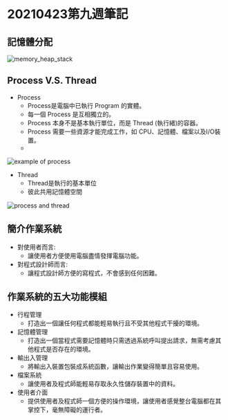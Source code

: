 # 20210423第九週筆記
## 記憶體分配
![memory_heap_stack](https://user-images.githubusercontent.com/62127656/120223257-eab9ba00-c273-11eb-9d3c-13603906477b.png)
## Process V.S. Thread
* Process
  * Process是電腦中已執行 Program 的實體。
  * 每一個 Process 是互相獨立的。
  * Process 本身不是基本執行單位，而是 Thread (執行緒)的容器。
  * Process 需要一些資源才能完成工作，如 CPU、記憶體、檔案以及I/O裝置。
  * 
![example of process](https://user-images.githubusercontent.com/62127656/120223674-8c410b80-c274-11eb-82fd-c6cb221efbac.PNG)

* Thread
  * Thread是執行的基本單位
  * 彼此共用記憶體空間

![process and thread](https://user-images.githubusercontent.com/62127656/120223701-96630a00-c274-11eb-9b7b-6b6daa090a03.jpeg)
## 簡介作業系統
* 對使用者而言:
  * 讓使用者方便使用電腦盡情發揮電腦功能。
* 對程式設計師而言:
  * 讓程式設計師方便的寫程式，不會感到任何困難。
## 作業系統的五大功能模組
* 行程管理
  * 打造出一個讓任何程式都能輕易執行且不受其他程式干擾的環境。
* 記憶體管理
  * 打造出一個當程式需要記憶體時只需透過系統呼叫提出請求，無需考慮其他程式是否存在的環境。
* 輸出入管理
  * 將輸出入裝置包裝成系統函數，讓輸出作業變得簡單且容易使用。
* 檔案系統
  * 讓使用者及程式師能輕易存取永久性儲存裝置中的資料。
* 使用者介面
  * 提供使用者及程式師一個方便的操作環境，讓使用者感覺整台電腦都在其掌控下，毫無障礙的運行者。
